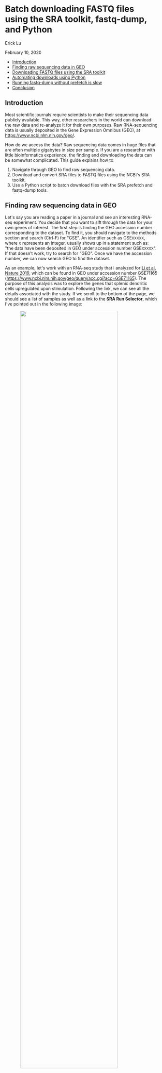 Batch downloading FASTQ files using the SRA toolkit, fastq-dump, and Python
================
Erick Lu

February 10, 2020

-   [Introduction](#introduction)
-   [Finding raw sequencing data in GEO](#finding-raw-sequencing-data-in-geo)
-   [Downloading FASTQ files using the SRA toolkit](#downloading-fastq-files-using-the-sra-toolkit)
-   [Automating downloads using Python](#automating-downloads-using-python)
-   [Running fastq-dump without prefetch is slow](#running-fastq-dump-without-prefetch-is-slow)
-   [Conclusion](#conclusion)

Introduction
------------

Most scientific journals require scientists to make their sequencing data publicly available. This way, other researchers in the world can download the raw data and re-analyze it for their own purposes. Raw RNA-sequencing data is usually deposited in the Gene Expression Omnibus (GEO), at <https://www.ncbi.nlm.nih.gov/geo/>.

How do we access the data? Raw sequencing data comes in huge files that are often multiple gigabytes in size per sample. If you are a researcher with little bioinformatics experience, the finding and downloading the data can be somewhat complicated. This guide explains how to:

1.  Navigate through GEO to find raw sequencing data.
2.  Download and convert SRA files to FASTQ files using the NCBI's SRA toolkit.
3.  Use a Python script to batch download files with the SRA prefetch and fastq-dump tools.

Finding raw sequencing data in GEO
----------------------------------

Let's say you are reading a paper in a journal and see an interesting RNA-seq experiment. You decide that you want to sift through the data for your own genes of interest. The first step is finding the GEO accession number corresponding to the dataset. To find it, you should navigate to the methods section and search (Ctrl-F) for "GSE". An identifier such as GSE<small>XXXXX</small>, where <small>X</small> represents an integer, usually shows up in a statement such as: "the data have been deposited in GEO under accession number GSE<small>XXXXX</small>". If that doesn't work, try to search for "GEO". Once we have the accession number, we can now search GEO to find the dataset.

As an example, let's work with an RNA-seq study that I analyzed for [Li et al. Nature 2019](https://www.ncbi.nlm.nih.gov/pmc/articles/PMC4883664/), which can be found in GEO under accession number GSE71165 (<https://www.ncbi.nlm.nih.gov/geo/query/acc.cgi?acc=GSE71165>). The purpose of this analysis was to explore the genes that splenic dendritic cells upregulated upon stimulation. Following the link, we can see all the details associated with the study. If we scroll to the bottom of the page, we should see a list of samples as well as a link to the **SRA Run Selector**, which I've pointed out in the following image:

<img src="images/GSE71165_bottom_of_page.png" width="80%" style="display: block; margin: auto;" />

If we click on the **SRA Run Selector** link, we will see a table of identifers for each of the samples. What we need are the SRA Run IDs, which start with the prefix "SRR". I've pointed out where to find them in the image below:

<img src="images/SRA_run_selector_GSE71165.png" width="100%" style="display: block; margin: auto;" />

The SRA runs (e.g. SRR2121685) correspond to the actual sequencing files that we want to download in order to access the raw data. Sometimes, there will be multiple SRA runs for each sample, and they will be displayed as multiple rows in the table above, sharing a common GSM and SRX number. This means that the lab had deposited multiple FASTQ files for one sample and did not bother to concatenate them together prior to deposition.

You can get more details about how each sample was prepared clicking on the GSM identifier in the **Samples** section from the first image (e.g. GSM1828772). This will take you to the sample description [page](https://www.ncbi.nlm.nih.gov/geo/query/acc.cgi?acc=GSM1828772). Scrolling down to the **Relations** section will show you the sample's SRA identifier, beginning with "SRX":

<img src="images/GSM1828771_bottom_of_page.png" width="80%" style="display: block; margin: auto;" />

Clicking on the SRA number (for example, SRX1114423 for HET\_CD4\_1) will bring you to yet another [page](https://www.ncbi.nlm.nih.gov/sra?term=SRX1114423) that provides information about the SRA runs for that sample (e.g. SRR2121685 for HET\_CD4\_1), shown below:

<img src="images/SRX1114423_whole_page.png" width="80%" style="display: block; margin: auto;" />

Although it's more work, I prefer clicking through these pages for each individual sample because they provide important information such as how the libraries were prepared. I have summarized the different identifiers for GSE71165 in the following table:

<table style="width:82%;">
<colgroup>
<col width="16%" />
<col width="16%" />
<col width="16%" />
<col width="31%" />
</colgroup>
<thead>
<tr class="header">
<th>Sample Name</th>
<th>GSM Identifier</th>
<th>SRA Identifier (SRX)</th>
<th>SRA Runs (SRR, download these)</th>
</tr>
</thead>
<tbody>
<tr class="odd">
<td>HET_CD4_1</td>
<td>GSM1828772</td>
<td>SRX1114423</td>
<td>SRR2121685</td>
</tr>
<tr class="even">
<td>HET_CD4_2</td>
<td>GSM1828773</td>
<td>SRX1114424</td>
<td>SRR2121686</td>
</tr>
<tr class="odd">
<td>IMM_CD4_1</td>
<td>GSM1828774</td>
<td>SRX1114425</td>
<td>SRR2121687</td>
</tr>
<tr class="even">
<td>IMM_CD4_2</td>
<td>GSM1828775</td>
<td>SRX1114426</td>
<td>SRR2121688</td>
</tr>
</tbody>
</table>

To eventually get the raw data in FASTQ format, we first need to first download the SRA Run files associated with each sample (for example, SRR2121685 for HET\_CD4\_1). Downloading SRR2121685 will result in a file called SRR2121685.sra. But what is a .sra file and what does it do? A SRA file can be used by the NCBI's SRA toolkit as a set of "instructions" to construct the the FASTQ file. The next section explains the SRA toolkit and shows you how to download and convert SRA files into FASTQ files.

Downloading FASTQ files using the SRA toolkit
---------------------------------------------

In order to download the SRA files onto your machine, we use the NCBI's SRA toolkit, which lets us use the command line to download a specified SRA run. If you are using a Linux platform, you can type: `apt install sra-toolkit` in your command line to install the toolkit. You can read more about SRA toolkit here: <https://www.ncbi.nlm.nih.gov/books/NBK242621/> and at their github repo: <https://github.com/ncbi/sra-tools>.

The toolkit works by first using the `prefetch` command to download the SRA file associated with the specified SRA run ID.

For example, to download the SRA file for HET\_CD4\_1 (SRA Run identifier: SRR2121685), the command would be:

``` bash
prefetch SRR2121685 
```

You should observe the following output from running the command:

    2020-02-06T21:54:29 prefetch.2.8.2: 1) Downloading 'SRR2121685'...
    2020-02-06T21:54:29 prefetch.2.8.2:  Downloading via https...
    2020-02-06T21:57:32 prefetch.2.8.2: 1) 'SRR2121685' was downloaded successfully

The file `SRR2121685.sra` should be downloaded into your home directory at ~/ncbi/public/sra/.

``` bash
ls ~/ncbi/public/sra
```

    SRR2121685.sra

After you have downloaded the SRA file, you can use the command `fastq-dump` to extract the contents of it into a `.fastq.gz` file. The Edwards lab at SDSU provides a nice tutorial for how to use fastq-dump here: <https://edwards.sdsu.edu/research/fastq-dump/>, with each of the settings explained. A sample command to extract SRR2121685.sra would be:

``` bash
fastq-dump --outdir fastq --gzip --skip-technical  --readids --read-filter pass --dumpbase --split-3 --clip ~/ncbi/public/sra/SRR2121685.sra
```

If successful, you should see the following output show up in your terminal:

    Read 27928438 spots for /home/ericklu/ncbi/public/sra/SRR2121685.sra
    Written 27928438 spots for /home/ericklu/ncbi/public/sra/SRR2121685.sra

We can check the folder `fastq/` to make sure our files were downloaded correctly:

``` bash
ls fastq
```

    SRR2121685_pass_1.fastq.gz  SRR2121685_pass_2.fastq.gz

We observe that two fastq files have been extracted from SRR2121685.sra. This is because the original data was produced from paired-end sequencing, which usually has both a Read1 file and Read2 file. `fastq-dump` has extracted the SRA file into two files, with suffix "\_1" for paired-end read 1 and "\_2" for paired-end read 2. I typically use the settings provided above for `fastq-dump` as my default settings.

Automating downloads using Python
---------------------------------

Since there are lots of SRA files associated with our samples, it would take a long time to manually run `prefetch` and `fastq-dump` for all the files. To automate this process, I wrote a small script in python to first download each SRA file using `prefetch` and then run `fastq-dump`. The code is shown below and also provided in this repo as `fastq_download.py`:

``` py
import subprocess

# samples correspond to Het_1, Het_2, Imm_1, Imm_2
sra_numbers = [
    "SRR2121685", "SRR2121686", "SRR2121687", "SRR2121688"
    ]

# this will download the .sra files to ~/ncbi/public/sra/ (will create directory if not present)
for sra_id in sra_numbers:
    print ("Currently downloading: " + sra_id)
    prefetch = "prefetch " + sra_id
    print ("The command used was: " + prefetch)
    subprocess.call(prefetch, shell=True)

# this will extract the .sra files from above into a folder named 'fastq'
for sra_id in sra_numbers:
    print ("Generating fastq for: " + sra_id)
    fastq_dump = "fastq-dump --outdir fastq --gzip --skip-technical  --readids --read-filter pass --dumpbase --split-3 --clip ~/ncbi/public/sra/" + sra_id + ".sra"
    print ("The command used was: " + fastq_dump)
    subprocess.call(fastq_dump, shell=True)
```

We can run the python script by simply navigating to the folder on your machine where you want to store the FASTQ files (via the command line), then running `python fastq_download.py`. After running the python script, our FASTQ files should all be sitting in a directory called 'fastq'.

``` bash
ls fastq
```

    SRR2121685_pass_1.fastq.gz  SRR2121686_pass_1.fastq.gz  SRR2121687_pass_1.fastq.gz  SRR2121688_pass_1.fastq.gz
    SRR2121685_pass_2.fastq.gz  SRR2121686_pass_2.fastq.gz  SRR2121687_pass_2.fastq.gz  SRR2121688_pass_2.fastq.gz

If you would like to re-purpose the Python script for you own project, simply replace the SRA run IDs with those that match the files you want to download, by modifying the variable `sra_numbers`.

Running fastq-dump without prefetch is slow
-------------------------------------------

If you don't pre-download the SRA files and just run the `fastq-dump` command, the FASTQ file will still be generated. The SRA toolkit manual at <https://www.ncbi.nlm.nih.gov/books/NBK242621/> says that this is a valid alternative. I would advise against it, since I have found this method to be much slower than first running `prefetch` and then `fastq-dump` on the pre-downloaded SRA files. Here's some proof, in which I time the processes below:

-   Time it takes to download SRR2121685 using `prefetch`:

``` bash
time prefetch SRR2121685
```

    2020-02-07T02:39:54 prefetch.2.8.2: 1) Downloading 'SRR2121685'...
    2020-02-07T02:39:54 prefetch.2.8.2:  Downloading via https...
    2020-02-07T02:43:07 prefetch.2.8.2: 1) 'SRR2121685' was downloaded successfully

    real    3m15.028s
    user    0m51.353s
    sys     0m12.287s

-   Time it takes to `fastq-dump` from the pre-downloaded SRR2121685 file:

``` bash
time fastq-dump --outdir fastq --gzip --skip-technical  --readids --read-filter pass --dumpbase --split-3 --clip ~/ncbi/public/sra/SRR2121685.sra
```

    Read 27928438 spots for /home/ericklu/ncbi/public/sra/SRR2121685.sra
    Written 27928438 spots for /home/ericklu/ncbi/public/sra/SRR2121685.sra

    real    22m21.284s
    user    22m11.772s
    sys     0m4.078s

-   Time it takes to `fastq-dump` without pre-downloading SRR2121685:

``` bash
time fastq-dump --outdir fastq --gzip --skip-technical  --readids --read-filter pass --dumpbase --split-3 --clip SRR2121685
```

    Read 27928438 spots for SRR2121685
    Written 27928438 spots for SRR2121685

    real    77m34.548s
    user    25m37.226s
    sys     0m12.551s

Downloading the SRA file took 3 min 15 seconds, and running `fastq-dump` on the pre-downloaded SRA file of size 3210181560 bytes took 22 min 21 seconds, making the `prefetch` + `fastq-dump` option take a total of 25 min 36 seconds. In comparison, running `fastq-dump` without pre-downloading the files for the same SRA ID took a total time of 77 minutes 34 seconds!

Conclusion
----------

We are done downloading the FASTQ files! Now, we can start mapping the reads to a reference genome and perform downstream bulk RNA-sequencing analysis. If you want to see more, I performed differential gene expression analysis on this data to find genes that were upregulated in the IMM\_CD4\_1 and IMM\_CD4\_2 samples compared to the HET\_CD4\_1 and HET\_CD4\_2 samples, which you can find at: <https://github.com/erilu/dendritic-cell-bulk-rnaseq>. I hope that this short tutorial has helped you learn how to use the SRA tools to download raw sequencing data. Thanks for reading!
